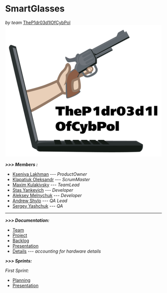 # SmartGlasses
*by team* [TheP1dr03d1lOfCybPol](https://github.com/orgs/progbase/teams/thep1dr03d1lofcybpol)
                              ![alt-текст](https://github.com/progbase/SmartGlasses/blob/master/LOGOO.jpg "опасные типа")


***>>> Members :***

- [Kseniya Lakhman](https://github.com/KseniyaEvans)     --- *ProductOwner*
- [Klapatiuk Oleksandr](https://github.com/Sashko26)     --- *ScrumMaster*
- [Maxim Kulakivsky](https://github.com/maximkulakivsky) --- *TeamLead*
- [Stas Yankevich](https://github.com/0rqheus)           --- *Developer*
- [Aleksey Melnychuk](https://github.com/auvy)           --- *Developer*
- [Andrew Shylo](https://github.com/Some-cool-dude)      --- *QA Lead*
- [Sergey Yashchuk](https://github.com/Svetocvet)        --- *QA*

-----------------------------------------------------------------------------------------------------------------
***>>> Documentation:***
- [Team](https://github.com/orgs/progbase/teams/thep1dr03d1lofcybpol)
- [Project](https://github.com/orgs/progbase/projects/13)
- [Backlog](https://docs.google.com/spreadsheets/d/1un0XAs5o8xwzkeLCT6S_ry1r0s9MqpnYhPaOLHUzux4/edit?usp=sharing)
- [Presentation](https://docs.google.com/presentation/d/1c-skeIGzCjr_AHHZTl8Pt_iZwTrDEFk1cEnb-BENedA/edit?usp=sharing)
- [Details](https://docs.google.com/spreadsheets/d/1zQ5nU8yNbdvmvdgXoNXcjsyCjOdJxLWxV1LH7hPNBns/edit#gid=0) --- *accounting for hardware details*

***>>> Sprints:***

*First Sprint:*
- [Planning](https://docs.google.com/document/d/1INPJL90f3DKKv9FarDjAiP3P5k9_NI2M-P6ZoThfkxA/edit)
- [Presentation](https://docs.google.com/presentation/d/1PeT_7ib4wr3M52Cky45VW7u0TDl4b1JRK9CbhRz3hqY/edit?usp=sharing)
